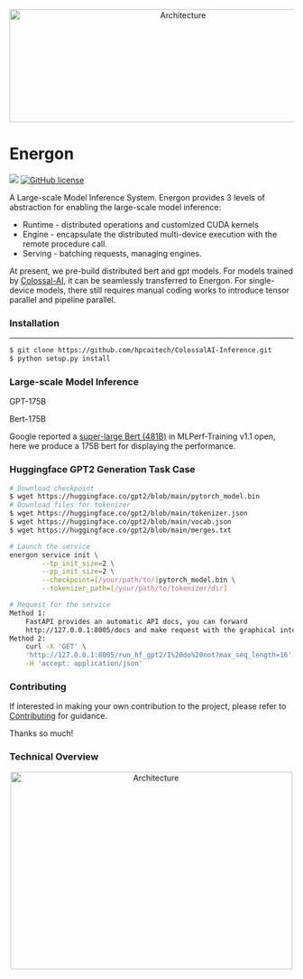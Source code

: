 <div  align="center">    
    <img src="https://user-images.githubusercontent.com/12018307/165214566-467a1748-5987-4664-b5b2-d6e3367bb1b9.png" width = "600" height = "200
    " alt="Architecture" align=center />
</div>

# Energon

![](https://img.shields.io/badge/Made%20with-ColossalAI-blueviolet?style=flat)
[![GitHub license](https://img.shields.io/github/license/hpcaitech/FastFold)](https://github.com/hpcaitech/ColossalAI-Inference/blob/main/LICENSE)


A Large-scale Model Inference System.
Energon provides 3 levels of abstraction for enabling the large-scale model inference:
- Runtime - distributed operations and customized CUDA kernels 
- Engine - encapsulate the distributed multi-device execution with the remote procedure call.
- Serving - batching requests, managing engines.
  
At present, we pre-build distributed bert and gpt models.
For models trained by [Colossal-AI](https://github.com/hpcaitech/ColossalAI), it can be seamlessly transferred to Energon.
For single-device models, there still requires manual coding works to introduce tensor parallel and pipeline parallel.


### Installation
--- 
``` bash
$ git clone https://github.com/hpcaitech/ColossalAI-Inference.git
$ python setup.py install
```

### Large-scale Model Inference
GPT-175B


Bert-175B

Google reported a [super-large Bert (481B)](https://mlcommons.org/en/training-normal-11/) in MLPerf-Training v1.1 open, here we produce a 175B bert for displaying the performance.


<!-- ``` bash
# To pack the distributed inference as a service, we rely on Triton python backend.
$ docker run --gpus all --name=triton_server -v /<host path>/workspace:/opt/tritonserver/host --shm-size=1g --ulimit memlock=-1 -p 10010:8000 -p 10011:8001 -p 10012:8002 --ulimit stack=67108864 -ti nvcr.io/nvidia/tritonserver:21.10-py3

$ git clone https://github.com/triton-inference-server/python_backend -b r<xx.yy>

$ mv /examples/energon /opt/tritonserver/python_backend/models

$ bash run_gpt.sh
``` -->
### Huggingface GPT2 Generation Task Case

``` bash
# Download checkpoint
$ wget https://huggingface.co/gpt2/blob/main/pytorch_model.bin
# Download files for tokenizer
$ wget https://huggingface.co/gpt2/blob/main/tokenizer.json
$ wget https://huggingface.co/gpt2/blob/main/vocab.json
$ wget https://huggingface.co/gpt2/blob/main/merges.txt

# Launch the service
energon service init \
        --tp_init_size=2 \
        --pp_init_size=2 \
        --checkpoint=[/your/path/to/]pytorch_model.bin \
        --tokenizer_path=[/your/path/to/tokenizer/dir]

# Request for the service
Method 1: 
    FastAPI provides an automatic API docs, you can forward 
    http://127.0.0.1:8005/docs and make request with the graphical interface.
Method 2:
    curl -X 'GET' \
    'http://127.0.0.1:8005/run_hf_gpt2/I%20do%20not?max_seq_length=16' \
    -H 'accept: application/json'
```




### Contributing

If interested in making your own contribution to the project, please refer to [Contributing](./CONTRIBUTING.md) for guidance.

Thanks so much!

### Technical Overview

<div  align="center">    
    <img src="https://user-images.githubusercontent.com/12018307/158764528-c14538f4-8d9a-4bc8-8c6f-2e1ea82ecb59.png" width = "500" height = "350" alt="Architecture" align=center />
</div>
